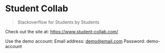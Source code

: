 # Student Collab
> Stackoverflow for Students by Students

Check out the site at: https://www.student-collab.com/

Use the demo account:
Email address: demo@email.com
Password: demo-account